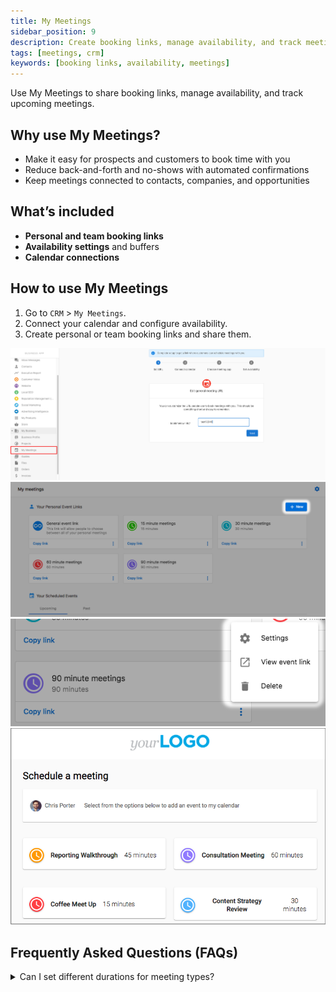 ```yaml
---
title: My Meetings
sidebar_position: 9
description: Create booking links, manage availability, and track meetings from within the CRM.
tags: [meetings, crm]
keywords: [booking links, availability, meetings]
---
```


Use My Meetings to share booking links, manage availability, and track upcoming meetings.

## Why use My Meetings?

- Make it easy for prospects and customers to book time with you
- Reduce back-and-forth and no-shows with automated confirmations
- Keep meetings connected to contacts, companies, and opportunities

## What’s included

- **Personal and team booking links**
- **Availability settings** and buffers
- **Calendar connections**

## How to use My Meetings

1. Go to `CRM` > `My Meetings`.
2. Connect your calendar and configure availability.
3. Create personal or team booking links and share them.

![My Meetings overview](./img/my-meetings/business-app-my-meetings.png)
![Create booking link](./img/my-meetings/create-booking-link-1.png)
![Booking link settings](./img/my-meetings/booking-link-settings.png)
![Share booking link](./img/my-meetings/booking-link-share.png)

## Frequently Asked Questions (FAQs)

<details>
<summary>Can I set different durations for meeting types?</summary>

Yes. Configure durations when creating booking links.
</details>


